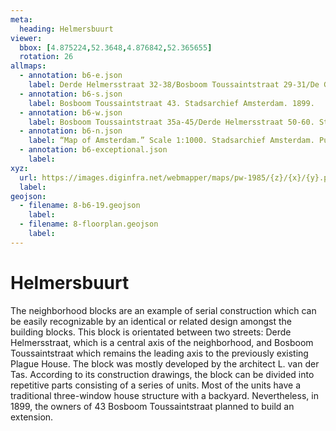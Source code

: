```yaml
---
meta:
  heading: Helmersbuurt
viewer:
  bbox: [4.875224,52.3648,4.876842,52.365655]
  rotation: 26
allmaps:
  - annotation: b6-e.json
    label: Derde Helmersstraat 32-38/Bosboom Toussaintstraat 29-31/De Genestetstraat 6-10. Stadsarchief Amsterdam. 1898.
  - annotation: b6-s.json
    label: Bosboom Toussaintstraat 43. Stadsarchief Amsterdam. 1899.
  - annotation: b6-w.json
    label: Bosboom Toussaintstraat 35a-45/Derde Helmersstraat 50-60. Stadsarchief Amsterdam.1899. 
  - annotation: b6-n.json
    label: “Map of Amsterdam.” Scale 1:1000. Stadsarchief Amsterdam. Published by the Public Works Department and its legal successors, 1985.
  - annotation: b6-exceptional.json
    label:
xyz:
  url: https://images.diginfra.net/webmapper/maps/pw-1985/{z}/{x}/{y}.png
  label:
geojson: 
  - filename: 8-b6-19.geojson
    label: 
  - filename: 8-floorplan.geojson
    label: 
---
```

# Helmersbuurt
The neighborhood blocks are an example of serial construction which can be easily recognizable by an identical or related design amongst the building blocks. This block is orientated between two streets: Derde Helmersstraat, which is a central axis of the neighborhood, and Bosboom Toussaintstraat which remains the leading axis to the previously existing Plague House. The block was mostly developed by the architect L. van der Tas. According to its construction drawings, the block can be divided into repetitive parts consisting of a series of units. Most of the units have a traditional three-window house structure with a backyard. Nevertheless, in 1899, the owners of 43 Bosboom Toussaintstraat planned to build an extension.